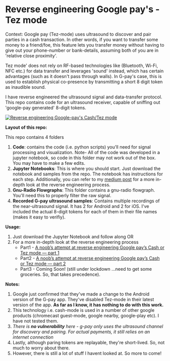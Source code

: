 # Reverse engineering Google pay's -Tez mode

Context: 
Google pay (Tez-mode) uses ultrasound to discover and pair parties in a cash transaction. In other words, if you want to transfer some money to a friend/foe, this feature lets you transfer money without having to give out your phone-number or bank-details, assuming both of you are in 'relative close proximity'. 

Tez mode' does not rely on RF-based technologies like (Bluetooth, Wi-Fi, NFC etc.) for data transfer and leverages 'sound' instead, which has certain advantages (such as it doesn't pass through walls). In G-pay's case, this is used to establish physical co-presence by transmitting a short 8 digit token as inaudible sound. 

I have reverse engineered the ultrasound signal and data-transfer protocol. This repo contains code for an ultrasound receiver, capable of sniffing out 'google-pay generated' 8-digit tokens.

[![Reverse engineering Google-pay's Cash/Tez mode
](https://img.youtube.com/vi/uf85JEeVDTo/0.jpg)](https://youtu.be/uf85JEeVDTo)

**Layout of this repo:**

This repo contains 4 folders
1. **Code**: contains the code (i.e. python scripts) you'll need for signal processing and visualization. Note- All of the code was developed in a jupyter notebook, so code in this folder may not work out of the box. You may have to make a few edits. 
2. **Jupyter Notebooks**: This is where you should start. Just download the notebook and samples from the repo. The notebook has instructions for each step. Additionally, you can refer to my [medium post](https://link.medium.com/e0YFNXXrC5) for a more in-depth look at the reverse engineering process.   
3. **Gnu-Radio Flowgraphs**: This folder contains a gnu-radio flowgraph. You'll need this to properly filter the raw signal. 
4. **Recorded G-pay ultrasound samples**: Contains multiple recordings of the near-ultrasound signal. It has 2 for Android and 2 for iOS. I've included the actual 8-digit tokens for each of them in their file names (makes it easy to verifiy).

**Usage:**
1. Just download the Jupyter Notebook and follow along OR
2. For a more in-depth look at the reverse engineering process
   * Part1 - [A noob’s attempt at reverse engineering Google pay’s Cash or Tez mode — part 1](https://link.medium.com/WcttcAFxz5)
   * Part2 - [A noob’s attempt at reverse engineering Google pay’s Cash or Tez mode — part 2](https://link.medium.com/e0YFNXXrC5)
   * Part3 - Coming Soon! (still under lockdown ...need to get some groceries. So, that takes precedence).

**Notes:**
1. Google just confirmed that they've made a change to the Android version of the G-pay app. They've disabled Tez-mode in their latest version of the app. **As far as I know, it has nothing to do with this work.**
2. This technology i.e. cash-mode is used in a number of other google products (chromecast guest-mode, google nearby, google-play etc). I have not tested them.
3. *There is **no vulnerability** here - g-pay only uses the ultrasound channel for discovery and pairing. For actual payments, it still relies on an internet connection* 
4. Lastly, although paring tokens are replayable, they're short-lived. So, not much to worry about there.
5. However, there is still a lot of stuff I havent looked at. So more to come!

